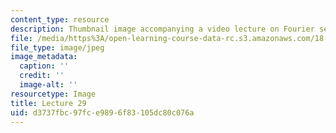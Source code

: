 ```yaml
---
content_type: resource
description: Thumbnail image accompanying a video lecture on Fourier series.
file: /media/https%3A/open-learning-course-data-rc.s3.amazonaws.com/18-085-computational-science-and-engineering-i-fall-2008/d3737fbc97fce9896f83105dc80c076a_29.jpg
file_type: image/jpeg
image_metadata:
  caption: ''
  credit: ''
  image-alt: ''
resourcetype: Image
title: Lecture 29
uid: d3737fbc-97fc-e989-6f83-105dc80c076a
---
```

